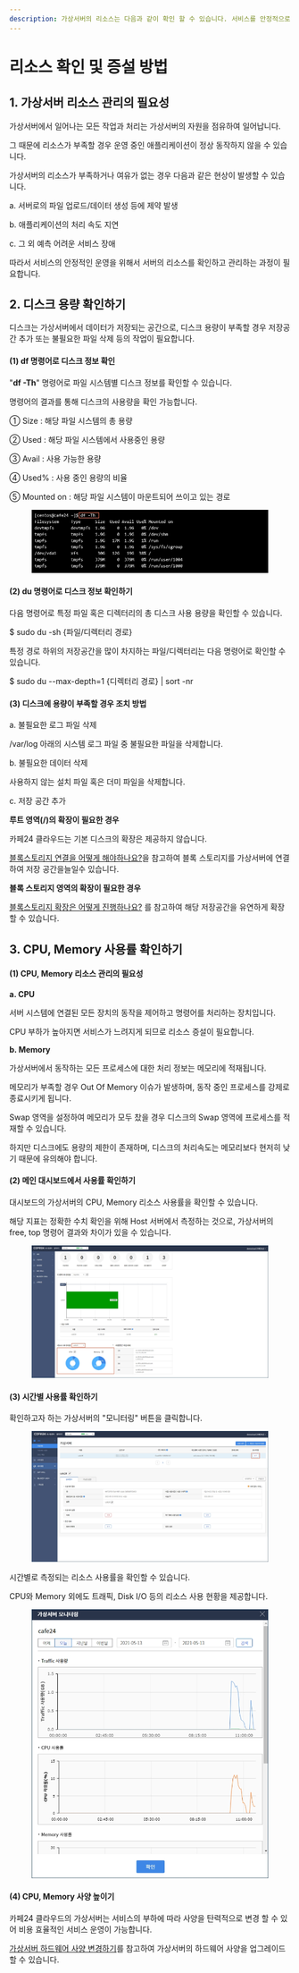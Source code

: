 ```yaml
---
description: 가상서버의 리소스는 다음과 같이 확인 할 수 있습니다. 서비스를 안정적으로 운영하기 위해서는 충분한 서버 리소스가 필요합니다.
---
```


# 리소스 확인 및 증설 방법

## 1. 가상서버 리소스 관리의 필요성

가상서버에서 일어나는 모든 작업과 처리는 가상서버의 자원을 점유하여 일어납니다.

그 때문에 리소스가 부족할 경우 운영 중인 애플리케이션이 정상 동작하지 않을 수 있습니다.

가상서버의 리소스가 부족하거나 여유가 없는 경우 다음과 같은 현상이 발생할 수 있습니다.

a. 서버로의 파일 업로드/데이터 생성 등에 제약 발생

b. 애플리케이션의 처리 속도 지연

c. 그 외 예측 어려운 서비스 장애

따라서 서비스의 안정적인 운영을 위해서 서버의 리소스를 확인하고 관리하는 과정이 필요합니다.

### &#x20;



## 2. 디스크 용량 확인하기

디스크는 가상서버에서 데이터가 저장되는 공간으로, 디스크 용량이 부족할 경우 저장공간 추가 또는 불필요한 파일 삭제 등의 작업이 필요합니다.

#### (1) df 명령어로 디스크 정보 확인

"**df -Th**" 명령어로 파일 시스템별 디스크 정보를 확인할 수 있습니다.

명령어의 결과를 통해 디스크의 사용량을 확인 가능합니다.

① Size : 해당 파일 시스템의 총 용량

② Used : 해당 파일 시스템에서 사용중인 용량

③ Avail : 사용 가능한 용량

④ Used% : 사용 중인 용량의 비율

⑤ Mounted on : 해당 파일 시스템이 마운트되어 쓰이고 있는 경로

<figure><img src="../../../.gitbook/assets/image (13).png" alt=""><figcaption></figcaption></figure>



#### (2) du 명령어로 디스크 정보 확인하기

다음 명령어로 특정 파일 혹은 디렉터리의 총 디스크 사용 용량을 확인할 수 있습니다.

$ sudo du -sh {파일/디렉터리 경로}



특정 경로 하위의 저장공간을 많이 차지하는 파일/디렉터리는 다음 명령어로 확인할 수 있습니다.

$ sudo du --max-depth=1 {디렉터리 경로} | sort -nr

&#x20;

#### (3) 디스크에 용량이 부족할 경우 조치 방법

a. 불필요한 로그 파일 삭제

/var/log 아래의 시스템 로그 파일 중 불필요한 파일을 삭제합니다.

&#x20;

b. 불필요한 데이터 삭제

사용하지 않는 설치 파일 혹은 더미 파일을 삭제합니다.

&#x20;

c. 저장 공간 추가

**루트 영역(/)의 확장이 필요한 경우**

카페24 클라우드는 기본 디스크의 확장은 제공하지 않습니다.

[블록스토리지 연결을 어떻게 해야하나요?](../../../storage/block/connect.md)을 참고하여 블록 스토리지를 가상서버에 연결하여 저장 공간을늘일수 있습니다.

&#x20;

**블록 스토리지 영역의 확장이 필요한 경우**

[블록스토리지 확장은 어떻게 진행하나요?](../../../storage/block/add.md) 를 참고하여 해당 저장공간을 유연하게 확장할 수 있습니다.

### &#x20;

## 3. CPU, Memory 사용률 확인하기

#### (1) CPU, Memory 리소스 관리의 필요성

**a. CPU**

서버 시스템에 연결된 모든 장치의 동작을 제어하고 명령어를 처리하는 장치입니다.

CPU 부하가 높아지면 서비스가 느려지게 되므로 리소스 증설이 필요합니다.

&#x20;

**b. Memory**

가상서버에서 동작하는 모든 프로세스에 대한 처리 정보는 메모리에 적재됩니다.

메모리가 부족할 경우 Out Of Memory 이슈가 발생하며, 동작 중인 프로세스를 강제로 종료시키게 됩니다.

Swap 영역을 설정하여 메모리가 모두 찼을 경우 디스크의 Swap 영역에 프로세스를 적재할 수 있습니다.

하지만 디스크에도 용량의 제한이 존재하며, 디스크의 처리속도는 메모리보다 현저히 낮기 때문에 유의해야 합니다.

&#x20;

#### (2) 메인 대시보드에서 사용률 확인하기

대시보드의 가상서버의 CPU, Memory 리소스 사용률을 확인할 수 있습니다.

해당 지표는 정확한 수치 확인을 위해 Host 서버에서 측정하는 것으로, 가상서버의 free, top 명령어 결과와 차이가 있을 수 있습니다.

<figure><img src="../../../.gitbook/assets/image (19).png" alt=""><figcaption></figcaption></figure>



#### (3) 시간별 사용률 확인하기

확인하고자 하는 가상서버의 "모니터링" 버튼을 클릭합니다.

<figure><img src="../../../.gitbook/assets/image (8).png" alt=""><figcaption></figcaption></figure>

시간별로 측정되는 리소스 사용률을 확인할 수 있습니다.

CPU와 Memory 외에도 트래픽, Disk I/O 등의 리소스 사용 현황을 제공합니다.

<figure><img src="../../../.gitbook/assets/image (4).png" alt=""><figcaption></figcaption></figure>



#### (4) CPU, Memory 사양 높이기

카페24 클라우드의 가상서버는 서비스의 부하에 따라 사양을 탄력적으로 변경 할 수 있어 비용 효율적인 서비스 운영이 가능합니다.

[가상서버 하드웨어 사양 변경하기](spec.md)를 참고하여 가상서버의 하드웨어 사양을 업그레이드 할 수 있습니다.






